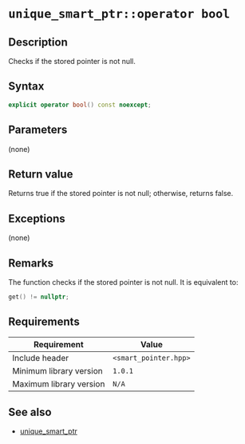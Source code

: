 # `unique_smart_ptr::operator bool`

## Description

Checks if the stored pointer is not null.

## Syntax

```cpp
explicit operator bool() const noexcept;
```

## Parameters

(none)

## Return value

Returns true if the stored pointer is not null; otherwise, returns false.

## Exceptions

(none)

## Remarks

The function checks if the stored pointer is not null. It is equivalent to:

```cpp
get() != nullptr;
```

## Requirements

| Requirement             | Value                 |
|-------------------------|-----------------------|
| Include header          | `<smart_pointer.hpp>` |
| Minimum library version | `1.0.1`               |
| Maximum library version | `N/A`                 |

## See also

- [unique_smart_ptr](unique_smart_ptr.md)